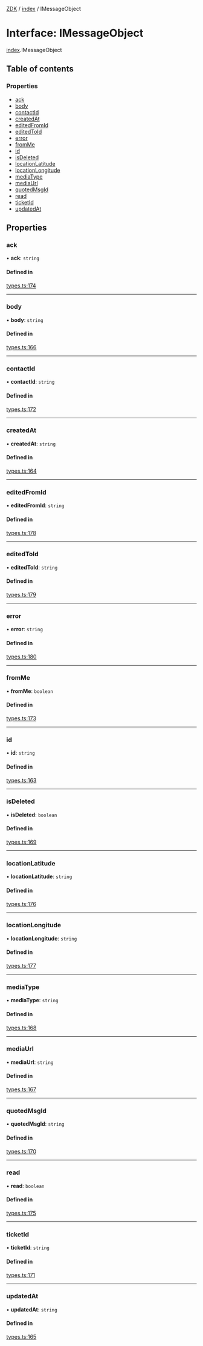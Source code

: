 [ZDK](../README.md) / [index](../modules/index.md) / IMessageObject

# Interface: IMessageObject

[index](../modules/index.md).IMessageObject

## Table of contents

### Properties

- [ack](index.IMessageObject.md#ack)
- [body](index.IMessageObject.md#body)
- [contactId](index.IMessageObject.md#contactid)
- [createdAt](index.IMessageObject.md#createdat)
- [editedFromId](index.IMessageObject.md#editedfromid)
- [editedToId](index.IMessageObject.md#editedtoid)
- [error](index.IMessageObject.md#error)
- [fromMe](index.IMessageObject.md#fromme)
- [id](index.IMessageObject.md#id)
- [isDeleted](index.IMessageObject.md#isdeleted)
- [locationLatitude](index.IMessageObject.md#locationlatitude)
- [locationLongitude](index.IMessageObject.md#locationlongitude)
- [mediaType](index.IMessageObject.md#mediatype)
- [mediaUrl](index.IMessageObject.md#mediaurl)
- [quotedMsgId](index.IMessageObject.md#quotedmsgid)
- [read](index.IMessageObject.md#read)
- [ticketId](index.IMessageObject.md#ticketid)
- [updatedAt](index.IMessageObject.md#updatedat)

## Properties

### ack

• **ack**: `string`

#### Defined in

[types.ts:174](https://github.com/innovtech-developers/zdk/blob/e93f80c6da43b38f329b603694abcf30af4f5a5d/src/types.ts#L174)

___

### body

• **body**: `string`

#### Defined in

[types.ts:166](https://github.com/innovtech-developers/zdk/blob/e93f80c6da43b38f329b603694abcf30af4f5a5d/src/types.ts#L166)

___

### contactId

• **contactId**: `string`

#### Defined in

[types.ts:172](https://github.com/innovtech-developers/zdk/blob/e93f80c6da43b38f329b603694abcf30af4f5a5d/src/types.ts#L172)

___

### createdAt

• **createdAt**: `string`

#### Defined in

[types.ts:164](https://github.com/innovtech-developers/zdk/blob/e93f80c6da43b38f329b603694abcf30af4f5a5d/src/types.ts#L164)

___

### editedFromId

• **editedFromId**: `string`

#### Defined in

[types.ts:178](https://github.com/innovtech-developers/zdk/blob/e93f80c6da43b38f329b603694abcf30af4f5a5d/src/types.ts#L178)

___

### editedToId

• **editedToId**: `string`

#### Defined in

[types.ts:179](https://github.com/innovtech-developers/zdk/blob/e93f80c6da43b38f329b603694abcf30af4f5a5d/src/types.ts#L179)

___

### error

• **error**: `string`

#### Defined in

[types.ts:180](https://github.com/innovtech-developers/zdk/blob/e93f80c6da43b38f329b603694abcf30af4f5a5d/src/types.ts#L180)

___

### fromMe

• **fromMe**: `boolean`

#### Defined in

[types.ts:173](https://github.com/innovtech-developers/zdk/blob/e93f80c6da43b38f329b603694abcf30af4f5a5d/src/types.ts#L173)

___

### id

• **id**: `string`

#### Defined in

[types.ts:163](https://github.com/innovtech-developers/zdk/blob/e93f80c6da43b38f329b603694abcf30af4f5a5d/src/types.ts#L163)

___

### isDeleted

• **isDeleted**: `boolean`

#### Defined in

[types.ts:169](https://github.com/innovtech-developers/zdk/blob/e93f80c6da43b38f329b603694abcf30af4f5a5d/src/types.ts#L169)

___

### locationLatitude

• **locationLatitude**: `string`

#### Defined in

[types.ts:176](https://github.com/innovtech-developers/zdk/blob/e93f80c6da43b38f329b603694abcf30af4f5a5d/src/types.ts#L176)

___

### locationLongitude

• **locationLongitude**: `string`

#### Defined in

[types.ts:177](https://github.com/innovtech-developers/zdk/blob/e93f80c6da43b38f329b603694abcf30af4f5a5d/src/types.ts#L177)

___

### mediaType

• **mediaType**: `string`

#### Defined in

[types.ts:168](https://github.com/innovtech-developers/zdk/blob/e93f80c6da43b38f329b603694abcf30af4f5a5d/src/types.ts#L168)

___

### mediaUrl

• **mediaUrl**: `string`

#### Defined in

[types.ts:167](https://github.com/innovtech-developers/zdk/blob/e93f80c6da43b38f329b603694abcf30af4f5a5d/src/types.ts#L167)

___

### quotedMsgId

• **quotedMsgId**: `string`

#### Defined in

[types.ts:170](https://github.com/innovtech-developers/zdk/blob/e93f80c6da43b38f329b603694abcf30af4f5a5d/src/types.ts#L170)

___

### read

• **read**: `boolean`

#### Defined in

[types.ts:175](https://github.com/innovtech-developers/zdk/blob/e93f80c6da43b38f329b603694abcf30af4f5a5d/src/types.ts#L175)

___

### ticketId

• **ticketId**: `string`

#### Defined in

[types.ts:171](https://github.com/innovtech-developers/zdk/blob/e93f80c6da43b38f329b603694abcf30af4f5a5d/src/types.ts#L171)

___

### updatedAt

• **updatedAt**: `string`

#### Defined in

[types.ts:165](https://github.com/innovtech-developers/zdk/blob/e93f80c6da43b38f329b603694abcf30af4f5a5d/src/types.ts#L165)
